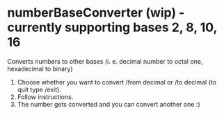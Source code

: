 # numberBaseConverter (wip) - currently supporting bases 2, 8, 10, 16
Converts numbers to other bases (i. e. decimal number to octal one, hexadecimal to binary)
1. Choose whether you want to convert /from decimal or /to decimal (to quit type /exit).
2. Follow instructions.
3. The number gets converted and you can convert another one :)
